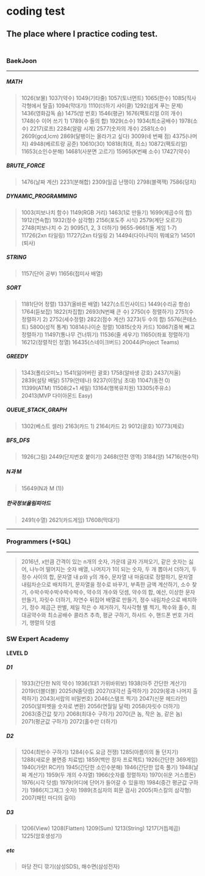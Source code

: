 # coding test <br>
## The place where I practice coding test. <br> <br>
### BaekJoon <hr>
##### MATH
> 1026(보물) 1037(약수) 1049(기타줄) 1057(토너먼트) 1065(한수) 1085(직사각형에서 탈출) 1094(막대기) 1110(더하기 사이클) 1292(쉽게 푸는 문제) 1436(영화감독 숌) 1475(방 번호) 1546(평균) 1676(팩토리얼 0의 개수) 1748(수 이어 쓰기 1) 1789(수 들의 합) 1929(소수) 1934(최소공배수) 1978(소수) 2217(로프) 2284(알람 시계) 2577(숫자의 개수) 2581(소수) 2609(gcd,lcm)  2869(달팽이는 올라가고 싶다) 3009(네 번째 점) 4375(나머지) 4948(베르트랑 공준) 10610(30) 10818(최대, 최소) 10872(팩토리얼) 11653(소인수분해) 14681(사분면 고르기) 15965(K번째 소수) 17427(약수) <br>
##### BRUTE_FORCE
> 1476(날짜 계산) 2231(분해합) 2309(일곱 난쟁이) 2798(블랙잭) 7586(덩치)<br>
##### DYNAMIC_PROGRAMMING
> 1003(피보나치 함수) 1149(RGB 거리) 1463(1로 만들기) 1699(제곱수의 합) 1912(연속합) 1932(정수 삼각형) 2156(포도주 시식) 2579(계단 오르기) 2748(피보나치 수 2) 9095(1, 2, 3 더하기) 9655-9661(돌 게임 1-7) 11726(2xn 타일링) 11727(2xn 타일링 2) 14494(다이나믹이 뭐예요?) 14501 (퇴사) 
##### STRING
> 1157(단어 공부) 11656(접미사 배열)
##### SORT
> 1181(단어 정렬) 1337(올바른 배열) 1427(소트인사이드) 1449(수리공 항승) 1764(듣보잡) 1822(차집합) 2693(N번째 큰 수) 2750(수 정렬하기) 2751(수 정렬하기 2) 2752(세수정렬) 2822(점수 계산) 3273(두 수의 합) 5576(콘테스트) 5800(성적 통계) 10814(나이순 정렬) 10815(숫자 카드) 10867(중복 빼고 정렬하기) 11497(통나무 건너뛰기) 11536(줄 세우기) 11650(좌표 정렬하기) 16212(정렬적인 정열) 16435(스네이크버드) 20044(Project Teams)
##### GREEDY
> 1343(폴리오미노) 1541(잃어버린 괄호) 1758(알바생 강호) 2437(저울) 2839(설탕 배달) 5179(안테나) 9237(이장님 초대) 11047(동전 0) 11399(ATM) 11508(2+1 세일) 13164(행복유치원) 13305(주유소) 20413(MVP 다이아몬드 Easy)
##### QUEUE_STACK_GRAPH
> 1302(베스트 셀러) 2163(카드 1) 2164(카드 2) 9012(괄호) 10773(제로)
##### BFS_DFS
> 1926(그림) 2449(단지번호 붙이기) 2468(안전 영역) 3184(양) 14716(현수막)
##### N과 M
> 15649(N과 M (1))
##### 한국정보올림피아드
> 2491(수열) 2621(카드게임) 17608(막대기)
<hr>

### Programmers (+SQL)
<hr>

> 2016년, 
> x만큼 간격이 있는 n개의 숫자,
> 가운데 글자 가져오기,
> 같은 숫자는 싫어,
> 나누어 떨어지는 숫자 배열,
> 나머지가 1이 되는 숫자,
> 두 개 뽑아서 더하기,
> 두 정수 사이의 합,
> 문자열 내 p와 y의 개수,
> 문자열 내 마음대로 정렬하기,
> 문자열 내림차순으로 배치하기,
> 문자열을 정수로 바꾸기,
> 부족한 금액 계산하기,
> 소수 찾기,
> 수박수박수박수박수박수,
> 약수의 개수와 덧셈,
> 약수의 합,
> 예산,
> 이상한 문자 만들기,
> 자릿수 더하기,
> 자연수 뒤집어 배열로 만들기,
> 정수 내림차순으로 배치하기,
> 정수 제곱근 판별,
> 제일 작은 수 제거하기,
> 직사각형 별 찍기,
> 짝수와 홀수,
> 최대공약수와 최소공배수
> 콜라츠 추측,
> 평균 구하기,
> 하샤드 수,
> 핸드폰 번호 가리기,
> 행렬의 덧셈

### SW Expert Academy
#### LEVEL D
##### D1
> 1933(간단한 N의 약수) 1936(1대1 가위바위보) 1938(아주 간단한 계산기) 2019(더블더블) 2025(N줄덧셈) 2027(대각선 출력하기) 2029(몫과 나머지 출력하기) 2043(서랍의 비밀번호) 2046(스탬프 찍기) 2047(신문 헤드라인) 2050(알파벳을 숫자로 변환) 2056(연월일 달력) 2058(자릿수 더하기) 2063(중간값 찾기) 2068(최대수 구하기) 2070(큰 놈, 작은 놈, 같은 놈) 2071(평균값 구하기) 2072(홀수만 더하기) <br>
##### D2
> 1204(최빈수 구하기) 1284(수도 요금 전쟁) 1285(아름이의 돌 던지기) 1288(새로운 불면증 치료법) 1859(백만 장자 프로젝트) 1926(간단한 369게임) 1940(가랏! RC카!) 1945(간단한 소인수분해) 1946(간단한 압축 풀기) 1948(날짜 계산기) 1959(두 개의 수자열) 1966(숫자를 정렬하자) 1970(쉬운 거스름돈) 1976(시각 덧셈) 1979(어디에 단어가 들어갈 수 있을까) 1984(중간 평균값 구하기) 1986(지그재그 숫자) 1989(초심자의 회문 검사) 2005(파스칼의 삼각형) 2007(패턴 마디의 길이) <br>
##### D3
> 1206(View) 1208(Flatten) 1209(Sum) 1213(String) 1217(거듭제곱) 1225(암호생성기)  <br> 
##### etc
> 마당 잔디 깎기(삼성SDS), 해수면(삼성전자)
